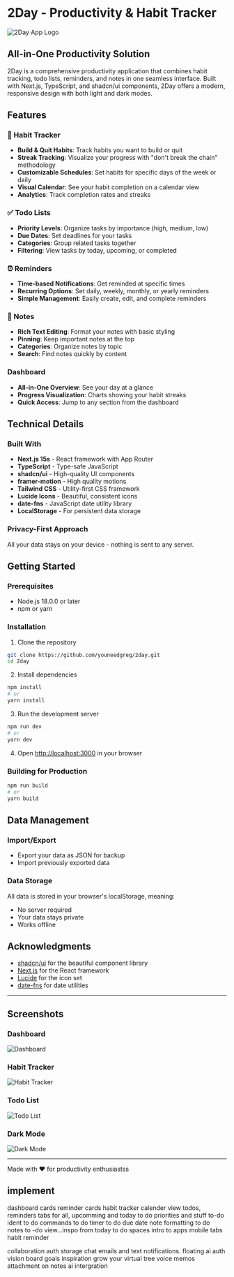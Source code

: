 # 2Day - Productivity & Habit Tracker

![2Day App Logo](public/2day-logo.png)

## All-in-One Productivity Solution

2Day is a comprehensive productivity application that combines habit tracking, todo lists, reminders, and notes in one seamless interface. Built with Next.js, TypeScript, and shadcn/ui components, 2Day offers a modern, responsive design with both light and dark modes.

## Features

### 🔄 Habit Tracker
- **Build & Quit Habits**: Track habits you want to build or quit
- **Streak Tracking**: Visualize your progress with "don't break the chain" methodology
- **Customizable Schedules**: Set habits for specific days of the week or daily
- **Visual Calendar**: See your habit completion on a calendar view
- **Analytics**: Track completion rates and streaks

### ✅ Todo Lists
- **Priority Levels**: Organize tasks by importance (high, medium, low)
- **Due Dates**: Set deadlines for your tasks
- **Categories**: Group related tasks together
- **Filtering**: View tasks by today, upcoming, or completed

### ⏰ Reminders
- **Time-based Notifications**: Get reminded at specific times
- **Recurring Options**: Set daily, weekly, monthly, or yearly reminders
- **Simple Management**: Easily create, edit, and complete reminders

### 📝 Notes
- **Rich Text Editing**: Format your notes with basic styling
- **Pinning**: Keep important notes at the top
- **Categories**: Organize notes by topic
- **Search**: Find notes quickly by content

### Dashboard
- **All-in-One Overview**: See your day at a glance
- **Progress Visualization**: Charts showing your habit streaks
- **Quick Access**: Jump to any section from the dashboard

## Technical Details

### Built With
- **Next.js 15s** - React framework with App Router
- **TypeScript** - Type-safe JavaScript
- **shadcn/ui** - High-quality UI components
- **framer-motion** - High quality motions
- **Tailwind CSS** - Utility-first CSS framework
- **Lucide Icons** - Beautiful, consistent icons
- **date-fns** - JavaScript date utility library
- **LocalStorage** - For persistent data storage

### Privacy-First Approach
All your data stays on your device - nothing is sent to any server.

## Getting Started

### Prerequisites
- Node.js 18.0.0 or later
- npm or yarn

### Installation

1. Clone the repository
```bash
git clone https://github.com/youneedgreg/2day.git
cd 2day
```

2. Install dependencies
```bash
npm install
# or
yarn install
```

3. Run the development server
```bash
npm run dev
# or
yarn dev
```

4. Open [http://localhost:3000](http://localhost:3000) in your browser

### Building for Production

```bash
npm run build
# or
yarn build
```

## Data Management

### Import/Export
- Export your data as JSON for backup
- Import previously exported data

### Data Storage
All data is stored in your browser's localStorage, meaning:
- No server required
- Your data stays private
- Works offline


## Acknowledgments

- [shadcn/ui](https://ui.shadcn.com/) for the beautiful component library
- [Next.js](https://nextjs.org/) for the React framework
- [Lucide](https://lucide.dev/) for the icon set
- [date-fns](https://date-fns.org/) for date utilities

---

## Screenshots

### Dashboard
![Dashboard](screenshots/dashboard.png)

### Habit Tracker
![Habit Tracker](screenshots/habits.png)

### Todo List
![Todo List](screenshots/todos.png)

### Dark Mode
![Dark Mode](screenshots/dark-mode.png)

---

Made with ❤️ for productivity enthusiastss



## implement
dashboard cards
reminder cards
habit tracker calender view
todos, reminders tabs for all, upcomming and today
to do priorities and stuff
to-do ident
to do commands
to do timer
to do due date
note formatting
to do notes
to -do view...inspo from today
to do spaces
intro to apps
mobile tabs
habit reminder


collaboration
auth
storage
chat
emails and text notifications.
floating ai
auth
vision board
goals
inspiration
grow your virtual tree
voice memos
attachment on notes
ai intergration
